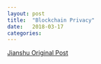 ```yaml
---
layout: post
title:  "Blockchain Privacy"
date:   2018-03-17
categories:
---
```


[Jianshu Original Post](https://www.jianshu.com/p/ea6c7568a36e)
